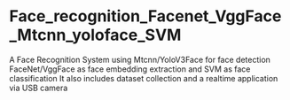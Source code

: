 # Face_recognition_Facenet_VggFace_Mtcnn_yoloface_SVM
A Face Recognition System using Mtcnn/YoloV3Face for face detection
FaceNet/VggFace as face embedding extraction
and SVM as face classification
It also includes dataset collection and a realtime application via USB camera

